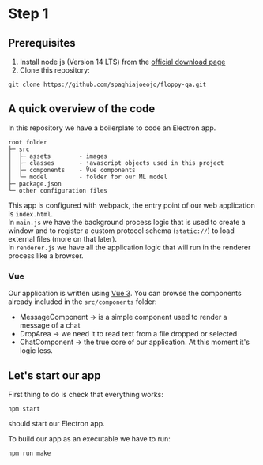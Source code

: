 # Step 1

## Prerequisites
1. Install node js (Version 14 LTS) from the [official download page](https://nodejs.org/it/download/)
2. Clone this repository:
```
git clone https://github.com/spaghiajoeojo/floppy-qa.git
```

## A quick overview of the code
In this repository we have a boilerplate to code an Electron app.  
```
root folder
├─ src
│  ├─ assets        - images
│  ├─ classes       - javascript objects used in this project
│  ├─ components    - Vue components
│  └─ model         - folder for our ML model
├─ package.json
└─ other configuration files
```
This app is configured with webpack, the entry point of our web application is `index.html`.  
In `main.js` we have the background process logic that is used to create a window and to register a custom protocol schema (`static://`) to load external files (more on that later).  
In `renderer.js` we have all the application logic that will run in the renderer process like a browser.

### Vue
Our application is written using [Vue 3](https://vuejs.org/). You can browse the components already included in the `src/components` folder:
- MessageComponent -> is a simple component used to render a message of a chat 
- DropArea -> we need it to read text from a file dropped or selected
- ChatComponent -> the true core of our application. At this moment it's logic less. 

## Let's start our app
First thing to do is check that everything works:
```
npm start
```
should start our Electron app.

To build our app as an executable we have to run:
```
npm run make
```